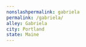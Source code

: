 ```yaml
---
﻿nonslashpermalink: gabriela
permalink: /gabriela/
alley: Gabriela
city: Portland
state: Maine
---
```

